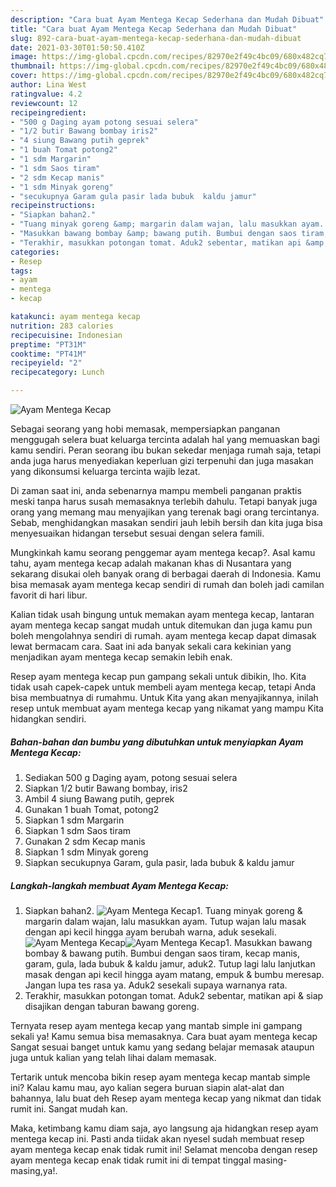```yaml
---
description: "Cara buat Ayam Mentega Kecap Sederhana dan Mudah Dibuat"
title: "Cara buat Ayam Mentega Kecap Sederhana dan Mudah Dibuat"
slug: 892-cara-buat-ayam-mentega-kecap-sederhana-dan-mudah-dibuat
date: 2021-03-30T01:50:50.410Z
image: https://img-global.cpcdn.com/recipes/82970e2f49c4bc09/680x482cq70/ayam-mentega-kecap-foto-resep-utama.jpg
thumbnail: https://img-global.cpcdn.com/recipes/82970e2f49c4bc09/680x482cq70/ayam-mentega-kecap-foto-resep-utama.jpg
cover: https://img-global.cpcdn.com/recipes/82970e2f49c4bc09/680x482cq70/ayam-mentega-kecap-foto-resep-utama.jpg
author: Lina West
ratingvalue: 4.2
reviewcount: 12
recipeingredient:
- "500 g Daging ayam potong sesuai selera"
- "1/2 butir Bawang bombay iris2"
- "4 siung Bawang putih geprek"
- "1 buah Tomat potong2"
- "1 sdm Margarin"
- "1 sdm Saos tiram"
- "2 sdm Kecap manis"
- "1 sdm Minyak goreng"
- "secukupnya Garam gula pasir lada bubuk  kaldu jamur"
recipeinstructions:
- "Siapkan bahan2."
- "Tuang minyak goreng &amp; margarin dalam wajan, lalu masukkan ayam. Tutup wajan lalu masak dengan api kecil hingga ayam berubah warna, aduk sesekali."
- "Masukkan bawang bombay &amp; bawang putih. Bumbui dengan saos tiram, kecap manis, garam, gula, lada bubuk &amp; kaldu jamur, aduk2. Tutup lagi lalu lanjutkan masak dengan api kecil hingga ayam matang, empuk &amp; bumbu meresap. Jangan lupa tes rasa ya. Aduk2 sesekali supaya warnanya rata."
- "Terakhir, masukkan potongan tomat. Aduk2 sebentar, matikan api &amp; siap disajikan dengan taburan bawang goreng."
categories:
- Resep
tags:
- ayam
- mentega
- kecap

katakunci: ayam mentega kecap 
nutrition: 283 calories
recipecuisine: Indonesian
preptime: "PT31M"
cooktime: "PT41M"
recipeyield: "2"
recipecategory: Lunch

---
```



![Ayam Mentega Kecap](https://img-global.cpcdn.com/recipes/82970e2f49c4bc09/680x482cq70/ayam-mentega-kecap-foto-resep-utama.jpg)

Sebagai seorang yang hobi memasak, mempersiapkan panganan menggugah selera buat keluarga tercinta adalah hal yang memuaskan bagi kamu sendiri. Peran seorang ibu bukan sekedar menjaga rumah saja, tetapi anda juga harus menyediakan keperluan gizi terpenuhi dan juga masakan yang dikonsumsi keluarga tercinta wajib lezat.

Di zaman  saat ini, anda sebenarnya mampu membeli panganan praktis meski tanpa harus susah memasaknya terlebih dahulu. Tetapi banyak juga orang yang memang mau menyajikan yang terenak bagi orang tercintanya. Sebab, menghidangkan masakan sendiri jauh lebih bersih dan kita juga bisa menyesuaikan hidangan tersebut sesuai dengan selera famili. 



Mungkinkah kamu seorang penggemar ayam mentega kecap?. Asal kamu tahu, ayam mentega kecap adalah makanan khas di Nusantara yang sekarang disukai oleh banyak orang di berbagai daerah di Indonesia. Kamu bisa memasak ayam mentega kecap sendiri di rumah dan boleh jadi camilan favorit di hari libur.

Kalian tidak usah bingung untuk memakan ayam mentega kecap, lantaran ayam mentega kecap sangat mudah untuk ditemukan dan juga kamu pun boleh mengolahnya sendiri di rumah. ayam mentega kecap dapat dimasak lewat bermacam cara. Saat ini ada banyak sekali cara kekinian yang menjadikan ayam mentega kecap semakin lebih enak.

Resep ayam mentega kecap pun gampang sekali untuk dibikin, lho. Kita tidak usah capek-capek untuk membeli ayam mentega kecap, tetapi Anda bisa membuatnya di rumahmu. Untuk Kita yang akan menyajikannya, inilah resep untuk membuat ayam mentega kecap yang nikamat yang mampu Kita hidangkan sendiri.

<!--inarticleads1-->

##### Bahan-bahan dan bumbu yang dibutuhkan untuk menyiapkan Ayam Mentega Kecap:

1. Sediakan 500 g Daging ayam, potong sesuai selera
1. Siapkan 1/2 butir Bawang bombay, iris2
1. Ambil 4 siung Bawang putih, geprek
1. Gunakan 1 buah Tomat, potong2
1. Siapkan 1 sdm Margarin
1. Siapkan 1 sdm Saos tiram
1. Gunakan 2 sdm Kecap manis
1. Siapkan 1 sdm Minyak goreng
1. Siapkan secukupnya Garam, gula pasir, lada bubuk &amp; kaldu jamur




<!--inarticleads2-->

##### Langkah-langkah membuat Ayam Mentega Kecap:

1. Siapkan bahan2.
<img src="https://img-global.cpcdn.com/steps/5645ca5e6c2c62ce/160x128cq70/ayam-mentega-kecap-langkah-memasak-1-foto.jpg" alt="Ayam Mentega Kecap">1. Tuang minyak goreng &amp; margarin dalam wajan, lalu masukkan ayam. Tutup wajan lalu masak dengan api kecil hingga ayam berubah warna, aduk sesekali.
<img src="https://img-global.cpcdn.com/steps/a63331097698fdfb/160x128cq70/ayam-mentega-kecap-langkah-memasak-2-foto.jpg" alt="Ayam Mentega Kecap"><img src="https://img-global.cpcdn.com/steps/6867c56e6de798cb/160x128cq70/ayam-mentega-kecap-langkah-memasak-2-foto.jpg" alt="Ayam Mentega Kecap">1. Masukkan bawang bombay &amp; bawang putih. Bumbui dengan saos tiram, kecap manis, garam, gula, lada bubuk &amp; kaldu jamur, aduk2. Tutup lagi lalu lanjutkan masak dengan api kecil hingga ayam matang, empuk &amp; bumbu meresap. Jangan lupa tes rasa ya. Aduk2 sesekali supaya warnanya rata.
1. Terakhir, masukkan potongan tomat. Aduk2 sebentar, matikan api &amp; siap disajikan dengan taburan bawang goreng.




Ternyata resep ayam mentega kecap yang mantab simple ini gampang sekali ya! Kamu semua bisa memasaknya. Cara buat ayam mentega kecap Sangat sesuai banget untuk kamu yang sedang belajar memasak ataupun juga untuk kalian yang telah lihai dalam memasak.

Tertarik untuk mencoba bikin resep ayam mentega kecap mantab simple ini? Kalau kamu mau, ayo kalian segera buruan siapin alat-alat dan bahannya, lalu buat deh Resep ayam mentega kecap yang nikmat dan tidak rumit ini. Sangat mudah kan. 

Maka, ketimbang kamu diam saja, ayo langsung aja hidangkan resep ayam mentega kecap ini. Pasti anda tiidak akan nyesel sudah membuat resep ayam mentega kecap enak tidak rumit ini! Selamat mencoba dengan resep ayam mentega kecap enak tidak rumit ini di tempat tinggal masing-masing,ya!.


